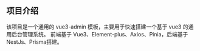## 项目介绍

该项目是一个通用的 vue3-admin 模板，主要用于快速搭建一个基于 vue3 的通用后台管理系统。
前端基于 Vue3、Element-plus、Axios、Pinia，后端基于 NestJs、Prisma搭建。

